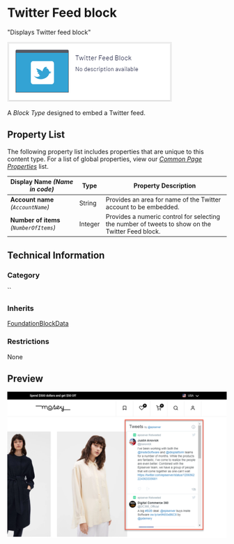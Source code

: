 # Twitter Feed block
"Displays Twitter feed block"

![Twitter feed block](Screenshots/Twitter%20Feed%20Block%20-%20icon.png)


A *Block Type* designed to embed a Twitter feed.

## Property List
The following property list includes properties that are unique to this content type. For a list of global properties, view our [*Common Page Properties*](./Common%20Page%20Properties.md) list.

Display Name *(Name in code)* | Type | Property Description
--------------|------|---------------
**Account name** *(`AccountName`)* | String | Provides an area for name of the Twitter account to be embedded. 
**Number of items** *(`NumberOfItems`)* | Integer | Provides a numeric control for selecting the number of tweets to show on the Twitter Feed block.

## Technical Information

### Category
``

### Inherits
[FoundationBlockData](#)

### Restrictions
None

## Preview
![Twitter feed block](Screenshots/Twitter%20Feed%20Block%20-%20Preview.png)
